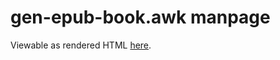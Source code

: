 # gen-epub-book.awk manpage
Viewable as rendered HTML [here](https://cdn.rawgit.com/nabijaczleweli/gen-epub-book/man/gen-epub-book.awk.1.html).
